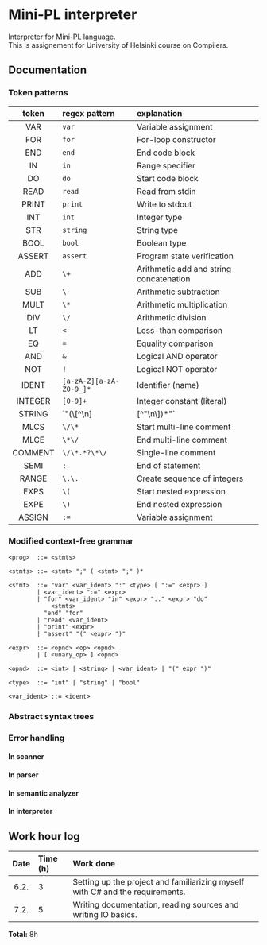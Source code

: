 # Mini-PL interpreter

Interpreter for Mini-PL language.  
This is assignement for University of Helsinki course on Compilers.

## Documentation

### Token patterns

|  token  | regex pattern             | explanation                             |
| :-----: | :------------------------ | :-------------------------------------- |
|   VAR   | `var`                     | Variable assignment                     |
|   FOR   | `for`                     | For-loop constructor                    |
|   END   | `end`                     | End code block                          |
|   IN    | `in`                      | Range specifier                         |
|   DO    | `do`                      | Start code block                        |
|  READ   | `read`                    | Read from stdin                         |
|  PRINT  | `print`                   | Write to stdout                         |
|   INT   | `int`                     | Integer type                            |
|   STR   | `string`                  | String type                             |
|  BOOL   | `bool`                    | Boolean type                            |
| ASSERT  | `assert`                  | Program state verification              |
|   ADD   | `\+`                      | Arithmetic add and string concatenation |
|   SUB   | `\-`                      | Arithmetic subtraction                  |
|  MULT   | `\*`                      | Arithmetic multiplication               |
|   DIV   | `\/`                      | Arithmetic division                     |
|   LT    | `<`                       | Less-than comparison                    |
|   EQ    | `=`                       | Equality comparison                     |
|   AND   | `&`                       | Logical AND operator                    |
|   NOT   | `!`                       | Logical NOT operator                    |
|  IDENT  | `[a-zA-Z][a-zA-Z0-9_]*`   | Identifier (name)                       |
| INTEGER | `[0-9]+`                  | Integer constant (literal)              |
| STRING  | `\"(\\[^\n]|[^"\n\\])*\"` | String constant (literal)               |
|  MLCS   | `\/\*`                    | Start multi-line comment                |
|  MLCE   | `\*\/`                    | End multi-line comment                  |
| COMMENT | `\/\*.*?\*\/`             | Single-line comment                     |
|  SEMI   | `;`                       | End of statement                        |
|  RANGE  | `\.\.`                    | Create sequence of integers             |
|  EXPS   | `\(`                      | Start nested expression                 |
|  EXPE   | `\)`                      | End nested expression                   |
| ASSIGN  | `:=`                      | Variable assignment                     |

### Modified context-free grammar

```
<prog>  ::= <stmts>

<stmts> ::= <stmt> ";" ( <stmt> ";" )*

<stmt>  ::= "var" <var_ident> ":" <type> [ ":=" <expr> ]
        | <var_ident> ":=" <expr>
        | "for" <var_ident> "in" <expr> ".." <expr> "do"
            <stmts>
          "end" "for"
        | "read" <var_ident>
        | "print" <expr>
        | "assert" "(" <expr> ")"

<expr>  ::= <opnd> <op> <opnd>
        | [ <unary_op> ] <opnd>

<opnd>  ::= <int> | <string> | <var_ident> | "(" expr ")"

<type>  ::= "int" | "string" | "bool"

<var_ident> ::= <ident>
```

### Abstract syntax trees

### Error handling

#### In scanner

#### In parser

#### In semantic analyzer

#### In interpreter

## Work hour log

| Date | Time (h) | Work done                                                                     |
| :--: | :------- | :---------------------------------------------------------------------------- |
| 6.2. | 3        | Setting up the project and familiarizing myself with C# and the requirements. |
| 7.2. | 5        | Writing documentation, reading sources and writing IO basics.                 |

**Total:** 8h
